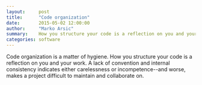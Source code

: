 ```yaml
---
layout:     post
title:      "Code organization"
date:       2015-05-02 12:00:00
author:     "Marko Arsic"
summary:    How you structure your code is a reflection on you and your work.
categories: software
---
```


Code organization is a matter of hygiene. How you structure your code is a reflection on you and your work. A lack of convention and internal consistency indicates either carelessness or incompetence--and worse, makes a project difficult to maintain and collaborate on.